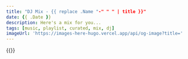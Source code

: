 ```yaml
---
title: "DJ Mix - {{ replace .Name "-" " " | title }}"
date: {{ .Date }}
description: Here's a mix for you...
tags: [music, playlist, curated, mix, dj]
imageUrl: 'https://images-here-hugo.vercel.app/api/og-image?title='
---
```


{{<youtube id>}}
